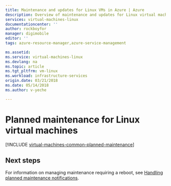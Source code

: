 ```yaml
---
title: Maintenance and updates for Linux VMs in Azure | Azure
description: Overview of maintenance and updates for Linux virtual machines running in Azure.
services: virtual-machines-linux
documentationcenter: ''
author: rockboyfor
manager: digimobile
editor: ''
tags: azure-resource-manager,azure-service-management

ms.assetid: 
ms.service: virtual-machines-linux
ms.devlang: na
ms.topic: article
ms.tgt_pltfrm: vm-linux
ms.workload: infrastructure-services
origin.date: 03/21/2018
ms.date: 05/14/2018
ms.author: v-yeche

---
```


# Planned maintenance for Linux virtual machines 

[!INCLUDE [virtual-machines-common-planned-maintenance](../../../includes/virtual-machines-common-planned-maintenance.md)]

## Next steps

For information on managing maintenance requiring a reboot, see [Handling planned maintenance notifications](maintenance-notifications.md). 

<!--The parent file of includes file of virtual-machines-common-planned-maintenance.md-->
<!--ms.date:05/14/2017-->
<!--Update_Description: wording update-->